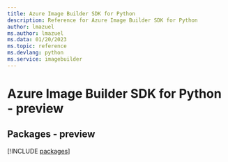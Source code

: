 ```yaml
---
title: Azure Image Builder SDK for Python
description: Reference for Azure Image Builder SDK for Python
author: lmazuel
ms.author: lmazuel
ms.data: 01/20/2023
ms.topic: reference
ms.devlang: python
ms.service: imagebuilder
---
```

# Azure Image Builder SDK for Python - preview
## Packages - preview
[!INCLUDE [packages](image-builder-index.md)]